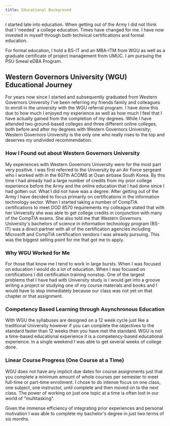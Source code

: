 ```yaml
---
title: Educational Background
---
```


I started late into education. When getting out of the Army I did not think that I 'needed' a college education. Times have changed for me. I have now invested in myself through both technical certifications and formal education.

For formal education, I hold a BS-IT and an MBA-ITM from WGU as well as a graduate certificate of project management from UMUC. I am pursuing the PSU Smeal eDBA Program.

## Western Governors University (WGU) Educational Journey

For years now since I started and subsequently graduated from Western Governors University I've been referring my friends family and colleagues to enroll in the university with the WGU referral program. I have done this due to how much I enjoyed my experience as well as how much I feel that I have actually gained from the completion of my degrees. While I have attended two ground-based colleges and three different online colleges, both before and after my degrees with Western Governors University; Western Governors University is the only one who really rises to the top and deserves my undivided recommendation.

### How I Found out about Western Governors University

My experiences with Western Governors University were for the most part very positive. I was first referred to the University by an Air Force sergeant who I worked with in the 607th ACOMS at Osan airbase South Korea. By this time I had already had a large number of credits from my prior college experience before the Army and the online education that I had done since I had gotten out. What I did not have was a degree. After getting out of the Army I have decided to focus primarily on certifications in the information technology sector. When I started taking a number of CompTIA certifications to meet DOD 8570 requirements my colleague stated that with her University she was able to get college credits in conjunction with many of the CompTIA exams. She also told me that Western Governors University's bachelors of science in information technology program (BS-IT) was a direct partner with all of the certification agencies including Microsoft and CompTIA certification vendors I was already pursuing. This was the biggest selling point for me that got me to apply.

### Why WGU Worked for Me

For those that know me I tend to work in large bursts. When I was focused on education I would do a lot of education. When I was focused on certifications I did certification training nonstop. One of the largest problems that I have had with University study is I would get into a groove writing a project or studying one of my course materials and books and I would have to stop immediately because our class was not yet on that chapter or that assignment.

### Competency Based Learning through Asynchronous Education

With WGU the syllabuses are designed on a 12 week cycle just like a traditional University however if you can complete the objectives to the standard faster than 12 weeks then you have met the standard. WGU is not a time-based educational experience it is a competency-based educational experience. In a single weekend I was able to get several weeks of college done.

### Linear Course Progress (One Course at a Time)

WGU does not have any implicit due dates for course assignments just that you complete a minimum amount of whole courses per semester to meet full-time or part-time enrollment. I chose to do intense focus on one class, one subject, one instructor, until complete and then moved on to the next class. The power of working on just one topic at a time is often lost in our world of "multitasking".

Given the immense efficiency of integrating prior experiences and personal motivation I was able to complete my bachelor's degree in just two terms of six months.